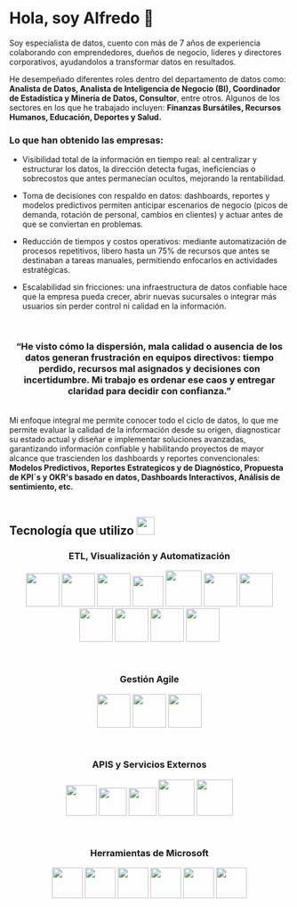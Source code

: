 <h1> Hola, soy Alfredo 👋</h1>

Soy especialista de datos, cuento con más de 7 años de experiencia colaborando con emprendedores, dueños de negocio, lideres y directores corporativos, ayudandolos a transformar datos en resultados. 

He desempeñado diferentes roles dentro del departamento de datos como: <b>Analista de Datos, Analista de Inteligencia de Negocio (BI), Coordinador de Estadística y Minería de Datos, Consultor</b>, entre otros. Algunos de los sectores en los que he trabajado incluyen: <b>Finanzas Bursátiles, Recursos Humanos, Educación, Deportes y Salud.</b>

<h3>Lo que han obtenido las empresas:</h3>

- Visibilidad total de la información en tiempo real: al centralizar y estructurar los datos, la dirección detecta fugas, ineficiencias o sobrecostos que antes permanecían ocultos, mejorando la rentabilidad.

- Toma de decisiones con respaldo en datos: dashboards, reportes y modelos predictivos permiten anticipar escenarios de negocio (picos de demanda, rotación de personal, cambios en clientes) y actuar antes de que se conviertan en problemas.

- Reducción de tiempos y costos operativos: mediante automatización de procesos repetitivos, libero hasta un 75% de recursos que antes se destinaban a tareas manuales, permitiendo enfocarlos en actividades estratégicas.

- Escalabilidad sin fricciones: una infraestructura de datos confiable hace que la empresa pueda crecer, abrir nuevas sucursales o integrar más usuarios sin perder control ni calidad en la información.
<br>

<h3 align="center">
  “He visto cómo la dispersión, mala calidad o ausencia de los datos generan frustración en equipos directivos: 
  tiempo perdido, recursos mal asignados y decisiones con incertidumbre. 
  Mi trabajo es ordenar ese caos y entregar claridad para decidir con confianza.”
</h3>
<br>
Mi enfoque integral me permite conocer todo el ciclo de datos, lo que me permite evaluar la calidad de la información desde su origen, diagnosticar su estado actual y diseñar e implementar soluciones avanzadas, garantizando información confiable y habilitando proyectos de mayor alcance que trascienden los dashboards y reportes convencionales:<b> Modelos Predictivos, Reportes Estrategicos y de Diagnóstico, Propuesta de KPI´s y OKR's basado en datos, Dashboards Interactivos, Análisis de sentimiento, etc.</b>
<br>
<br>

## Tecnología que utilizo <img src = "https://media2.giphy.com/media/QssGEmpkyEOhBCb7e1/giphy.gif?cid=ecf05e47a0n3gi1bfqntqmob8g9aid1oyj2wr3ds3mg700bl&rid=giphy.gif" width = 32px> 

<h3 align="center">ETL, Visualización y Automatización</h3>
<p align="center">
  <img height="60" src="https://images.icon-icons.com/2699/PNG/512/python_logo_icon_168886.png">
  <img height="60" src="https://pandas.pydata.org/static/img/pandas_secondary.svg">
  <img height="60" src="https://cdn.worldvectorlogo.com/logos/numpy-1.svg">
  <img height="55" src="https://cdn.worldvectorlogo.com/logos/visual-studio-code-1.svg">
  <img height="65" src="https://embed.zenn.studio/api/optimize-og-image/26db74eefbf565c20234/https%3A%2F%2Fcolab.research.google.com%2Fimg%2Fcolab_favicon_256px.png">
  <img height="60" src="https://encrypted-tbn0.gstatic.com/images?q=tbn:ANd9GcTXqvREgueCenWgK3AOYf2Ggyz-jOISn5uJfg&s">
  <img height="60" src="https://www.svgrepo.com/show/354012/looker-icon.svg">
  <img height="60" src="https://cdn.worldvectorlogo.com/logos/seaborn-1.svg">
  <img height="60" src="https://cdn.worldvectorlogo.com/logos/tableau-software.svg">
  <img height="60" src="https://upload.wikimedia.org/wikipedia/commons/c/cf/New_Power_BI_Logo.svg">
  <img height="60" src="https://cdn.worldvectorlogo.com/logos/figma-icon.svg">
</p>
<br>
<h3 align="center">Gestión Agile</h3>
<p align="center">
  <img height="60" src="https://upload.wikimedia.org/wikipedia/commons/archive/e/e9/20220918151012%21Notion-logo.svg">
  <img height="60" src="https://cdn.worldvectorlogo.com/logos/jira-3.svg">
  <img height="60" src="https://upload.wikimedia.org/wikipedia/commons/d/d4/Microsoft_Planner_%282024%E2%80%93present%29.svg">
</p>
<br>
<h3 align="center">APIS y Servicios Externos</h3>
<p align="center">
  <img height="55" src="https://cdn.worldvectorlogo.com/logos/google-analytics-4.svg">
  <img height="50" src="https://cdn.worldvectorlogo.com/logos/google-my-business-logo.svg">
  <img height="50" src="https://cdn.worldvectorlogo.com/logos/meta-3.svg">
  <img height="65" src="https://www.minicar-parts.nl/static/version1749558857/frontend/Vicus/minicarparts/en_US/images/trengo-logo.png">
  <img height="65" src="https://encrypted-tbn0.gstatic.com/images?q=tbn:ANd9GcQuh0zyZFEHQlLJtlS6zXHy_2cZ_Amr_vA6BA&s">

</p>
<br>
<h3 align="center">Herramientas de Microsoft</h3>
<p align="center">
  <img height="55" src="https://cdn.worldvectorlogo.com/logos/microsoft-excel-2013.svg">
  <img height="55" src="https://cdn.worldvectorlogo.com/logos/microsoft-sharepoint.svg">
  <img height="55" src="https://upload.wikimedia.org/wikipedia/commons/a/ad/Microsoft_Lists_%282020-present%29.svg">
  <img height="55" src="https://upload.wikimedia.org/wikipedia/commons/4/4d/Microsoft_Power_Automate.svg">
  <img height="55" src="https://upload.wikimedia.org/wikipedia/commons/c/cf/New_Power_BI_Logo.svg">
  <img height="55" src="https://upload.wikimedia.org/wikipedia/commons/d/d4/Microsoft_Planner_%282024%E2%80%93present%29.svg">
</p>



